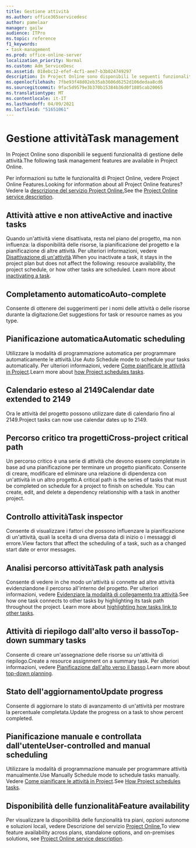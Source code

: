 ```yaml
---
title: Gestione attività
ms.author: office365servicedesc
author: pamelaar
manager: gailw
audience: ITPro
ms.topic: reference
f1_keywords:
- task-management
ms.prod: office-online-server
localization_priority: Normal
ms.custom: Adm_ServiceDesc
ms.assetid: 018ebc12-efef-4cf1-aee7-b3b024749297
description: In Project Online sono disponibili le seguenti funzionalità di gestione delle attività.
ms.openlocfilehash: 7fbe93f48d02eb35ab3606d6252d106dedaa8cd6
ms.sourcegitcommit: 9fac5d9579e3b370b15384b36d0f1805cab20065
ms.translationtype: MT
ms.contentlocale: it-IT
ms.lasthandoff: 04/09/2021
ms.locfileid: "51651061"
---
```

# <a name="task-management"></a><span data-ttu-id="d335a-103">Gestione attività</span><span class="sxs-lookup"><span data-stu-id="d335a-103">Task management</span></span>

<span data-ttu-id="d335a-104">In Project Online sono disponibili le seguenti funzionalità di gestione delle attività.</span><span class="sxs-lookup"><span data-stu-id="d335a-104">The following task management features are available in Project Online.</span></span>
  
<span data-ttu-id="d335a-105">Per informazioni su tutte le funzionalità di Project Online, vedere Project Online Features.</span><span class="sxs-lookup"><span data-stu-id="d335a-105">Looking for information about all Project Online features?</span></span> <span data-ttu-id="d335a-106">Vedere la [descrizione del servizio Project Online.](project-online-service-description.md)</span><span class="sxs-lookup"><span data-stu-id="d335a-106">See the [Project Online service description](project-online-service-description.md).</span></span>
  
## <a name="active-and-inactive-tasks"></a><span data-ttu-id="d335a-107">Attività attive e non attive</span><span class="sxs-lookup"><span data-stu-id="d335a-107">Active and inactive tasks</span></span>

<span data-ttu-id="d335a-p102">Quando un'attività viene disattivata, resta nel piano del progetto, ma non influenza: la disponibilità delle risorse, la pianificazione del progetto e la pianificazione di altre attività. Per ulteriori informazioni, vedere [Disattivazione di un'attività](https://go.microsoft.com/fwlink/p/?LinkId=271335).</span><span class="sxs-lookup"><span data-stu-id="d335a-p102">When you inactivate a task, it stays in the project plan but does not affect the following: resource availability, the project schedule, or how other tasks are scheduled. Learn more about [inactivating a task](https://go.microsoft.com/fwlink/p/?LinkId=271335).</span></span>
  
## <a name="auto-complete"></a><span data-ttu-id="d335a-110">Completamento automatico</span><span class="sxs-lookup"><span data-stu-id="d335a-110">Auto-complete</span></span>

<span data-ttu-id="d335a-111">Consente di ottenere dei suggerimenti per i nomi delle attività o delle risorse durante la digitazione.</span><span class="sxs-lookup"><span data-stu-id="d335a-111">Get suggestions for task or resource names as you type.</span></span> 
  
## <a name="automatic-scheduling"></a><span data-ttu-id="d335a-112">Pianificazione automatica</span><span class="sxs-lookup"><span data-stu-id="d335a-112">Automatic scheduling</span></span>

<span data-ttu-id="d335a-113">Utilizzare la modalità di programmazione automatica per programmare automaticamente le attività.</span><span class="sxs-lookup"><span data-stu-id="d335a-113">Use Auto Schedule mode to schedule your tasks automatically.</span></span> <span data-ttu-id="d335a-114">Per ulteriori informazioni, vedere [Come pianificare le attività in Project](https://go.microsoft.com/fwlink/p/?LinkId=271331).</span><span class="sxs-lookup"><span data-stu-id="d335a-114">Learn more about [how Project schedules tasks](https://go.microsoft.com/fwlink/p/?LinkId=271331).</span></span> 
  
## <a name="calendar-date-extended-to-2149"></a><span data-ttu-id="d335a-115">Calendario esteso al 2149</span><span class="sxs-lookup"><span data-stu-id="d335a-115">Calendar date extended to 2149</span></span>

<span data-ttu-id="d335a-116">Ora le attività del progetto possono utilizzare date di calendario fino al 2149.</span><span class="sxs-lookup"><span data-stu-id="d335a-116">Project tasks can now use calendar dates up to 2149.</span></span> 
  
## <a name="cross-project-critical-path"></a><span data-ttu-id="d335a-117">Percorso critico tra progetti</span><span class="sxs-lookup"><span data-stu-id="d335a-117">Cross-project critical path</span></span>

<span data-ttu-id="d335a-p104">Un percorso critico è una serie di attività che devono essere completate in base ad una pianificazione per terminare un progetto pianificato. Consente di creare, modificare ed eliminare una relazione di dipendenza con un'attività in un altro progetto.</span><span class="sxs-lookup"><span data-stu-id="d335a-p104">A critical path is the series of tasks that must be completed on schedule for a project to finish on schedule. You can create, edit, and delete a dependency relationship with a task in another project.</span></span> 
  
## <a name="task-inspector"></a><span data-ttu-id="d335a-120">Controllo attività</span><span class="sxs-lookup"><span data-stu-id="d335a-120">Task inspector</span></span>

<span data-ttu-id="d335a-121">Consente di visualizzare i fattori che possono influenzare la pianificazione di un'attività, quali la scelta di una diversa data di inizio o i messaggi di errore.</span><span class="sxs-lookup"><span data-stu-id="d335a-121">View factors that affect the scheduling of a task, such as a changed start date or error messages.</span></span>
  
## <a name="task-path-analysis"></a><span data-ttu-id="d335a-122">Analisi percorso attività</span><span class="sxs-lookup"><span data-stu-id="d335a-122">Task path analysis</span></span>

<span data-ttu-id="d335a-p105">Consente di vedere in che modo un'attività si connette ad altre attività evidenziandone il percorso all'interno del progetto. Per ulteriori informazioni, vedere [Evidenziare la modalità di collegamento tra attività](https://go.microsoft.com/fwlink/p/?LinkId=271345).</span><span class="sxs-lookup"><span data-stu-id="d335a-p105">See how one task connects to other tasks by highlighting its task path throughout the project. Learn more about [highlighting how tasks link to other tasks](https://go.microsoft.com/fwlink/p/?LinkId=271345).</span></span>
  
## <a name="top-down-summary-tasks"></a><span data-ttu-id="d335a-125">Attività di riepilogo dall'alto verso il basso</span><span class="sxs-lookup"><span data-stu-id="d335a-125">Top-down summary tasks</span></span>

<span data-ttu-id="d335a-126">Consente di creare un'assegnazione delle risorse su un'attività di riepilogo.</span><span class="sxs-lookup"><span data-stu-id="d335a-126">Create a resource assignment on a summary task.</span></span> <span data-ttu-id="d335a-127">Per ulteriori informazioni, vedere [Pianificazione dall'alto verso il basso](https://go.microsoft.com/fwlink/p/?LinkId=271333).</span><span class="sxs-lookup"><span data-stu-id="d335a-127">Learn more about [top-down planning](https://go.microsoft.com/fwlink/p/?LinkId=271333).</span></span>
  
## <a name="update-progress"></a><span data-ttu-id="d335a-128">Stato dell'aggiornamento</span><span class="sxs-lookup"><span data-stu-id="d335a-128">Update progress</span></span>

<span data-ttu-id="d335a-129">Consente di aggiornare lo stato di avanzamento di un'attività per mostrare la percentuale completata.</span><span class="sxs-lookup"><span data-stu-id="d335a-129">Update the progress on a task to show percent completed.</span></span>
  
## <a name="user-controlled-and-manual-scheduling"></a><span data-ttu-id="d335a-130">Pianificazione manuale e controllata dall'utente</span><span class="sxs-lookup"><span data-stu-id="d335a-130">User-controlled and manual scheduling</span></span>

<span data-ttu-id="d335a-131">Utilizzare la modalità di programmazione manuale per programmare attività manualmente.</span><span class="sxs-lookup"><span data-stu-id="d335a-131">Use Manually Schedule mode to schedule tasks manually.</span></span> <span data-ttu-id="d335a-132">Vedere [Come pianificare le attività in Project](https://go.microsoft.com/fwlink/p/?LinkId=271331).</span><span class="sxs-lookup"><span data-stu-id="d335a-132">See [How Project schedules tasks](https://go.microsoft.com/fwlink/p/?LinkId=271331).</span></span>
  
## <a name="feature-availability"></a><span data-ttu-id="d335a-133">Disponibilità delle funzionalità</span><span class="sxs-lookup"><span data-stu-id="d335a-133">Feature availability</span></span>

<span data-ttu-id="d335a-134">Per visualizzare la disponibilità delle funzionalità tra piani, opzioni autonome e soluzioni locali, vedere Descrizione del servizio [Project Online.](project-online-service-description.md)</span><span class="sxs-lookup"><span data-stu-id="d335a-134">To view feature availability across plans, standalone options, and on-premises solutions, see [Project Online service description](project-online-service-description.md).</span></span>
  